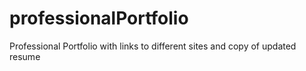 # professionalPortfolio
Professional Portfolio with links to different sites and copy of updated resume
